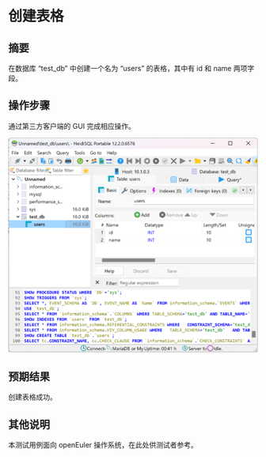 # 创建表格

## 摘要

在数据库 “test_db” 中创建一个名为 “users” 的表格，其中有 id 和 name 两项字段。

## 操作步骤

通过第三方客户端的 GUI 完成相应操作。

![创建表格2](./img/创建表格2.png)

## 预期结果

创建表格成功。

## 其他说明

本测试用例面向 openEuler 操作系统，在此处供测试者参考。

